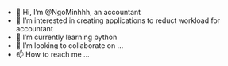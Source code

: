- 👋 Hi, I’m @NgoMinhhh, an accountant
- 👀 I’m interested in creating applications to reduct workload for accountant
- 🌱 I’m currently learning python
- 💞️ I’m looking to collaborate on ...
- 📫 How to reach me ...

<!---
NgoMinhhh/NgoMinhhh is a ✨ special ✨ repository because its `README.md` (this file) appears on your GitHub profile.
You can click the Preview link to take a look at your changes.
--->
